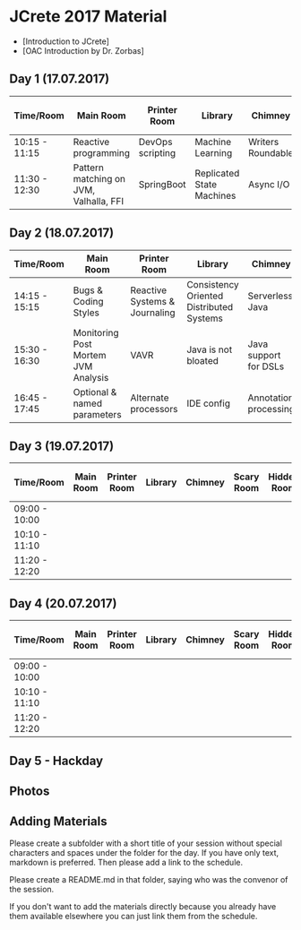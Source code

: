
# JCrete 2017 Material 

* [Introduction to JCrete]
* [OAC Introduction by Dr. Zorbas]

## Day 1 (17.07.2017)

| Time/Room    | Main Room      | Printer Room   | Library       | Chimney   | Scary Room | Hidden Room | Internet Room | Restaurant | Under The Vines |
| -------------| ------------- | -------------   | ------------- | ----------| ---------- | ----------- | ------------- | ---------- | --------------- |
| 10:15 - 11:15| Reactive programming  | DevOps scripting  | Machine Learning | Writers Roundable  | Jenkins pipelines  | Java EE Future? | Microservices
| 11:30 - 12:30| Pattern matching on JVM, Valhalla, FFI  |  SpringBoot  | Replicated State Machines  | Async I/O  | JVM troubleshooting  | Rest event sourcing | Remote Working | 

## Day 2 (18.07.2017)

| Time/Room    | Main Room     | Printer Room   | Library       | Chimney   | Scary Room | Hidden Room | Internet Room | Restaurant | Under The Vines |
| -------------| ------------- | -------------  | ------------- | ----------| ---------- | ----------- | ------------- | ---------- | --------------- |
| 14:15 - 15:15| Bugs & Coding Styles | Reactive Systems & Journaling | Consistency Oriented Distributed Systems | Serverless Java | DB architecture internals | CRDT | JMM Data visibility explained | Unit test generation | Self PR |
| 15:30 - 16:30| Monitoring Post Mortem JVM Analysis | VAVR | Java is not bloated | Java support for DSLs | Microservices frameworks | Skip staging | | Dynamic Languages Speed | Contributing to Open Source
| 16:45 - 17:45| Optional & named parameters | Alternate processors | IDE config | Annotation processing | JVM internals | Repo layout | Event-storming | Health, stress burnout|

## Day 3 (19.07.2017)

| Time/Room    | Main Room     | Printer Room   | Library       | Chimney   | Scary Room | Hidden Room | Internet Room | Restaurant | Under The Vines |
| -------------| ------------- | -------------  | ------------- | ----------| ---------- | ----------- | ------------- | ---------- | --------------- |
| 09:00 - 10:00|        
| 10:10 - 11:10|               
| 11:20 - 12:20| 

## Day 4 (20.07.2017)


| Time/Room    | Main Room     | Printer Room   | Library       | Chimney   | Scary Room | Hidden Room | Internet Room | Restaurant | Under The Vines |
| -------------| ------------- | -------------  | ------------- | ----------| ---------- | ----------- | ------------- | ---------- | --------------- |
| 09:00 - 10:00|        
| 10:10 - 11:10|               
| 11:20 - 12:20| 

## Day 5 - Hackday


## Photos


## Adding Materials

Please create a subfolder with a short title of your session without special characters and spaces under the folder for the day. If you have only text, markdown is preferred. Then please add a link to the schedule.

Please create a README.md in that folder, saying who was the convenor of the session.

If you don't want to add the materials directly because you already have them available elsewhere you can just link them from the schedule.

